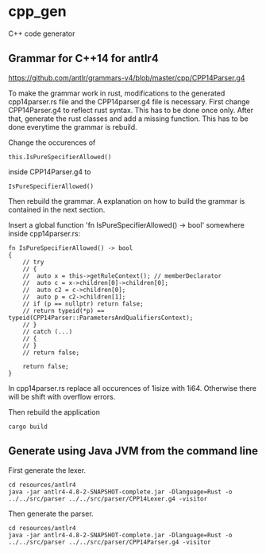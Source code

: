 # cpp_gen
C++ code generator

## Grammar for C++14 for antlr4

https://github.com/antlr/grammars-v4/blob/master/cpp/CPP14Parser.g4

To make the grammar work in rust, modifications to the generated cpp14parser.rs file and
the CPP14parser.g4 file is necessary. First change CPP14Parser.g4 to reflect rust syntax.
This has to be done once only. After that, generate the rust classes and add a missing
function. This has to be done everytime the grammar is rebuild.

Change the occurences of 

```
this.IsPureSpecifierAllowed() 
```

inside CPP14Parser.g4 to 

```
IsPureSpecifierAllowed()
```

Then rebuild the grammar. A explanation on how to build the grammar is contained in the next section.

Insert a global function 'fn IsPureSpecifierAllowed() -> bool' somewhere inside cpp14parser.rs:

```
fn IsPureSpecifierAllowed() -> bool
{
	// try
	// {
	// 	auto x = this->getRuleContext(); // memberDeclarator
	// 	auto c = x->children[0]->children[0];
	// 	auto c2 = c->children[0];
	// 	auto p = c2->children[1];
	// if (p == nullptr) return false;
	// return typeid(*p) == typeid(CPP14Parser::ParametersAndQualifiersContext);
	// }
	// catch (...)
	// {
	// }
	// return false;

	return false;
}
```

In cpp14parser.rs replace all occurences of 1isize with 1i64. Otherwise there will be shift with overflow errors.

Then rebuild the application

```
cargo build
```

## Generate using Java JVM from the command line

First generate the lexer.

```
cd resources/antlr4
java -jar antlr4-4.8-2-SNAPSHOT-complete.jar -Dlanguage=Rust -o ../../src/parser ../../src/parser/CPP14Lexer.g4 -visitor
```

Then generate the parser.

```
cd resources/antlr4
java -jar antlr4-4.8-2-SNAPSHOT-complete.jar -Dlanguage=Rust -o ../../src/parser ../../src/parser/CPP14Parser.g4 -visitor
```
